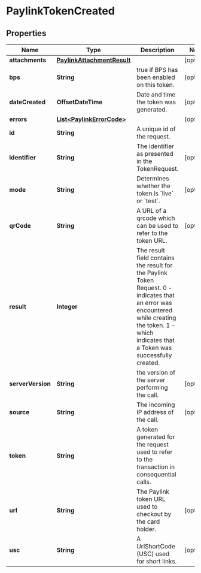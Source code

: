 

# PaylinkTokenCreated


## Properties

| Name | Type | Description | Notes |
|------------ | ------------- | ------------- | -------------|
|**attachments** | [**PaylinkAttachmentResult**](PaylinkAttachmentResult.md) |  |  [optional] |
|**bps** | **String** | true if BPS has been enabled on this token. |  [optional] |
|**dateCreated** | **OffsetDateTime** | Date and time the token was generated. |  [optional] |
|**errors** | [**List&lt;PaylinkErrorCode&gt;**](PaylinkErrorCode.md) |  |  [optional] |
|**id** | **String** | A unique id of the request. |  |
|**identifier** | **String** | The identifier as presented in the TokenRequest. |  [optional] |
|**mode** | **String** | Determines whether the token is &#x60;live&#x60; or &#x60;test&#x60;. |  [optional] |
|**qrCode** | **String** | A URL of a qrcode which can be used to refer to the token URL. |  [optional] |
|**result** | **Integer** | The result field contains the result for the Paylink Token Request. 0 - indicates that an error was encountered while creating the token. 1 - which indicates that a Token was successfully created. |  |
|**serverVersion** | **String** | the version of the server performing the call. |  [optional] |
|**source** | **String** | The incoming IP address of the call. |  [optional] |
|**token** | **String** | A token generated for the request used to refer to the transaction in consequential calls. |  |
|**url** | **String** | The Paylink token URL used to checkout by the card holder. |  [optional] |
|**usc** | **String** | A UrlShortCode (USC) used for short links. |  [optional] |



